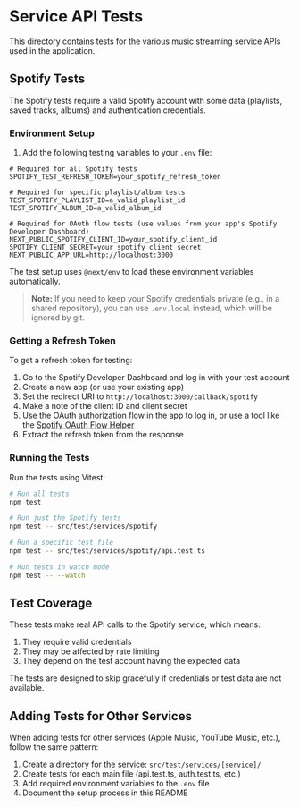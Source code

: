 # Service API Tests

This directory contains tests for the various music streaming service APIs used in the application.

## Spotify Tests

The Spotify tests require a valid Spotify account with some data (playlists, saved tracks, albums) and authentication credentials.

### Environment Setup

1. Add the following testing variables to your `.env` file:

```
# Required for all Spotify tests
SPOTIFY_TEST_REFRESH_TOKEN=your_spotify_refresh_token

# Required for specific playlist/album tests
TEST_SPOTIFY_PLAYLIST_ID=a_valid_playlist_id
TEST_SPOTIFY_ALBUM_ID=a_valid_album_id

# Required for OAuth flow tests (use values from your app's Spotify Developer Dashboard)
NEXT_PUBLIC_SPOTIFY_CLIENT_ID=your_spotify_client_id
SPOTIFY_CLIENT_SECRET=your_spotify_client_secret
NEXT_PUBLIC_APP_URL=http://localhost:3000
```

The test setup uses `@next/env` to load these environment variables automatically.

> **Note:** If you need to keep your Spotify credentials private (e.g., in a shared repository), you can use `.env.local` instead, which will be ignored by git.

### Getting a Refresh Token

To get a refresh token for testing:

1. Go to the Spotify Developer Dashboard and log in with your test account
2. Create a new app (or use your existing app)
3. Set the redirect URI to `http://localhost:3000/callback/spotify`
4. Make a note of the client ID and client secret
5. Use the OAuth authorization flow in the app to log in, or use a tool like the [Spotify OAuth Flow Helper](https://github.com/bih/spotify-oauth-flow-helper)
6. Extract the refresh token from the response

### Running the Tests

Run the tests using Vitest:

```bash
# Run all tests
npm test

# Run just the Spotify tests
npm test -- src/test/services/spotify

# Run a specific test file
npm test -- src/test/services/spotify/api.test.ts

# Run tests in watch mode
npm test -- --watch
```

## Test Coverage

These tests make real API calls to the Spotify service, which means:

1. They require valid credentials
2. They may be affected by rate limiting
3. They depend on the test account having the expected data

The tests are designed to skip gracefully if credentials or test data are not available.

## Adding Tests for Other Services

When adding tests for other services (Apple Music, YouTube Music, etc.), follow the same pattern:

1. Create a directory for the service: `src/test/services/[service]/`
2. Create tests for each main file (api.test.ts, auth.test.ts, etc.)
3. Add required environment variables to the `.env` file
4. Document the setup process in this README
